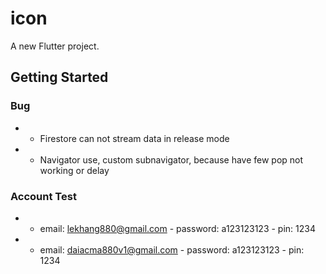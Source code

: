 # icon

A new Flutter project.

## Getting Started

### Bug 

- - Firestore can not stream data in release mode
- - Navigator use, custom subnavigator, because have few pop not working or delay

### Account Test

- - email: lekhang880@gmail.com - password: a123123123 - pin: 1234
- - email: daiacma880v1@gmail.com - password: a123123123 - pin: 1234
